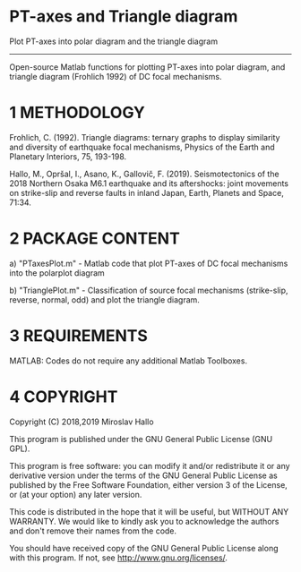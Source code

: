 # PT-axes and Triangle diagram
Plot PT-axes into polar diagram and the triangle diagram
***************************************

  Open-source Matlab functions for plotting PT-axes into polar diagram,
and triangle diagram (Frohlich 1992) of DC focal mechanisms.

1 METHODOLOGY
===================

  Frohlich, C. (1992). Triangle diagrams: ternary graphs to display
similarity and diversity of earthquake focal mechanisms, Physics of the
Earth and Planetary Interiors, 75, 193-198.

  Hallo, M., Opršal, I., Asano, K., Gallovič, F. (2019). Seismotectonics
of the 2018 Northern Osaka M6.1 earthquake and its aftershocks: joint
movements on strike-slip and reverse faults in inland Japan, Earth,
Planets and Space, 71:34.

2 PACKAGE CONTENT
===================

  a) "PTaxesPlot.m" - Matlab code that plot PT-axes of DC focal
  mechanisms into the polarplot diagram
  
  b) "TrianglePlot.m" - Classification of source focal mechanisms
  (strike-slip, reverse, normal, odd) and plot the triangle diagram.

3 REQUIREMENTS
===================

  MATLAB: Codes do not require any additional Matlab Toolboxes.
  
4 COPYRIGHT
===================

Copyright (C) 2018,2019  Miroslav Hallo

This program is published under the GNU General Public License (GNU GPL).

This program is free software: you can modify it and/or redistribute it
or any derivative version under the terms of the GNU General Public
License as published by the Free Software Foundation, either version 3
of the License, or (at your option) any later version.

This code is distributed in the hope that it will be useful, but WITHOUT
ANY WARRANTY. We would like to kindly ask you to acknowledge the authors
and don't remove their names from the code.

You should have received copy of the GNU General Public License along
with this program. If not, see <http://www.gnu.org/licenses/>.
